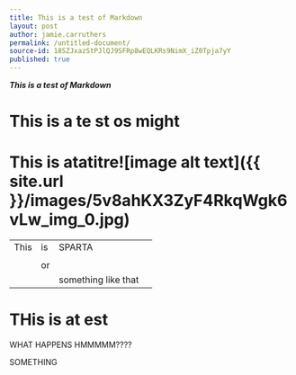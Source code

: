 ```yaml
---
title: This is a test of Markdown
layout: post
author: jamie.carruthers
permalink: /untitled-document/
source-id: 18SZJxazStPJlQJ9SFRp8wEQLKRs9NimX_iZ0Tpja7yY
published: true
---
```

**_This is a test of Markdown_**

# This is a te st os might

# This is atatitre![image alt text]({{ site.url }}/images/5v8ahKX3ZyF4RkqWgk6vLw_img_0.jpg)

<table>
  <tr>
    <td>This </td>
    <td>is </td>
    <td>SPARTA</td>
    <td></td>
  </tr>
  <tr>
    <td></td>
    <td></td>
    <td></td>
    <td></td>
  </tr>
  <tr>
    <td></td>
    <td>or</td>
    <td></td>
    <td></td>
  </tr>
  <tr>
    <td></td>
    <td></td>
    <td>something like that</td>
    <td></td>
  </tr>
</table>


# THis is at est

WHAT HAPPENS HMMMMM????

SOMETHING

